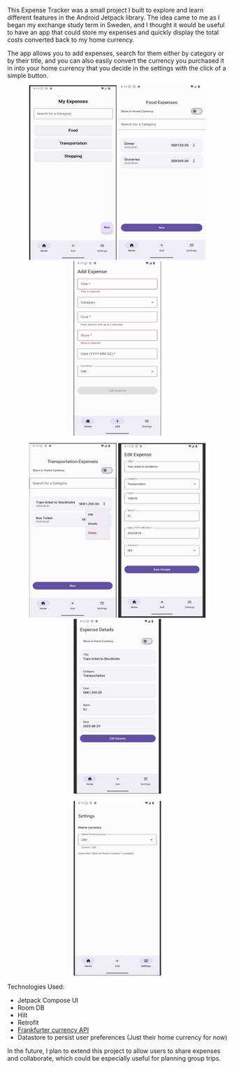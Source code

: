 This Expense Tracker was a small project I built to explore and learn different features in the Android Jetpack library. The idea came to me as I began my exchange study term in Sweden, and I thought it would be useful to have an app that could store my expenses and quickly display the total costs converted back to my home currency.

The app allows you to add expenses, search for them either by category or by their title, and you can also easily convert the currency you purchased it in into your home currency that you decide in the settings with the click of a simple button.

<p align="center">
  <img src="https://github.com/varuhn36/ExpenseTracker/blob/main/Images/Homepage.jpg" alt="Homepage" width="200" height="400"/>
  <img src="https://github.com/varuhn36/ExpenseTracker/blob/main/Images/CategoryExpenses.jpg" alt="Category Expenses" width="200" height="400"/>
  <img src="https://github.com/varuhn36/ExpenseTracker/blob/main/Images/AddExpense.jpg" alt="Add Expense" width="200" height="400"/>
</p>

<p align="center">
    <img src="https://github.com/varuhn36/ExpenseTracker/blob/main/Images/ExpenseMenuDropDown.jpg" alt="Expense Menu Drop Down" width="200"     height="400"/>
  <img src="https://github.com/varuhn36/ExpenseTracker/blob/main/Images/EditExpense.jpg" alt="Edit Expense" width="200" height="400"/>
  <img src="https://github.com/varuhn36/ExpenseTracker/blob/main/Images/ExpenseDetails.jpg" alt="Expense Details" width="200" height="400"/>
</p>

<p align="center">
  <img src="https://github.com/varuhn36/ExpenseTracker/blob/main/Images/Settings.jpg" alt="Settings" width="200" height="400"/>
</p>

Technologies Used:

- Jetpack Compose UI
- Room DB
- Hilt
- Retrofit
- [Frankfurter currency API](https://frankfurter.dev/)
- Datastore to persist user preferences (Just their home currency for now)

In the future, I plan to extend this project to allow users to share expenses and collaborate, which could be especially useful for planning group trips.
